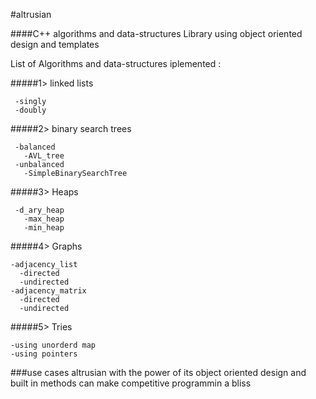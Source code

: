 #altrusian

####C++ algorithms and data-structures Library using object oriented design and templates

List of Algorithms and data-structures iplemented :

#####1> linked lists

     -singly
     -doubly

#####2> binary search trees

     -balanced
       -AVL_tree
     -unbalanced
       -SimpleBinarySearchTree
       
#####3> Heaps

     -d_ary_heap
       -max_heap
       -min_heap   
       
#####4> Graphs

    -adjacency_list
      -directed
      -undirected
    -adjacency_matrix
      -directed
      -undirected
      
#####5> Tries

    -using unorderd map
    -using pointers
    
###use cases
altrusian with the power of its object oriented design and built in methods can make competitive programmin a bliss
